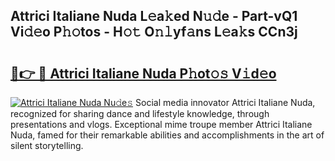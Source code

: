 ## Attrici Italiane Nuda L𝚎a𝚔ed N𝚞𝚍e - Part-vQ1 Vi𝚍𝚎o P𝚑𝚘tos - H𝚘𝚝 O𝚗𝚕yf𝚊ns L𝚎a𝚔s CCn3j

# <h2><a href="http://kf3ycp.oniu.top/?m=Attrici+Italiane+Nuda">🔗👉 🔴 Attrici Italiane Nuda P𝚑ot𝚘𝚜 V𝚒d𝚎o</a></h2>

[![Attrici Italiane Nuda Nu𝚍e𝚜](https://i.imgur.com/0qMVB7G.gif)](http://kf3ycp.oniu.top/?m=Attrici+Italiane+Nuda)
Social media innovator Attrici Italiane Nuda, recognized for sharing dance and lifestyle knowledge, through presentations and vlogs. Exceptional mime troupe member Attrici Italiane Nuda, famed for their remarkable abilities and accomplishments in the art of silent storytelling.  
